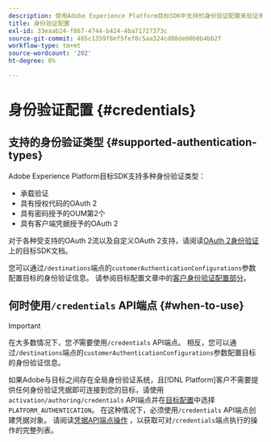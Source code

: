 ```yaml
---
description: 使用Adobe Experience Platform目标SDK中支持的身份验证配置来验证用户并激活到您的目标端点的数据。
title: 身份验证配置
exl-id: 33eaab24-f867-4744-b424-4ba71727373c
source-git-commit: 485c1359f8ef5fef0c5aa324cd08de00b0b4bb2f
workflow-type: tm+mt
source-wordcount: '202'
ht-degree: 0%

---
```


# 身份验证配置 {#credentials}

## 支持的身份验证类型 {#supported-authentication-types}

Adobe Experience Platform目标SDK支持多种身份验证类型：

* 承载验证
* 具有授权代码的OAuth 2
* 具有密码授予的OUM第2个
* 具有客户端凭据授予的OAuth 2

对于各种受支持的OAuth 2流以及自定义OAuth 2支持，请阅读[OAuth 2身份验证](./oauth2-authentication.md)上的目标SDK文档。

您可以通过`/destinations`端点的`customerAuthenticationConfigurations`参数配置目标的身份验证信息。 请参阅目标配置文章中的[客户身份验证配置部分](./destination-configuration.md#customer-authentication-configurations)。

## 何时使用`/credentials` API端点 {#when-to-use}

>[!IMPORTANT]
>
>在大多数情况下，您&#x200B;*不*&#x200B;需要使用`/credentials` API端点。 相反，您可以通过`/destinations`端点的`customerAuthenticationConfigurations`参数配置目标的身份验证信息。

如果Adobe与目标之间存在全局身份验证系统，且[!DNL Platform]客户不需要提供任何身份验证凭据即可连接到您的目标，请使用`activation/authoring/credentials` API端点并在[目标配置](./destination-configuration.md#destination-delivery)中选择`PLATFORM_AUTHENTICATION`。 在这种情况下，必须使用`/credentials` API端点创建凭据对象。 请阅读[凭据API端点操作](./credentials-configuration-api.md) ，以获取可对`/credentials`端点执行的操作的完整列表。
